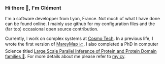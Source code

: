 ### Hi there 👋, I'm Clément

I'm a software developper from Lyon, France. Not much of what I have
done can be found online. I mainly use github for my configuration
files and the (far too) occasional open source contribution.

Currently, I work on complex systems at [Cosmo Tech](https://www.cosmotech.com).
In a previous life, I wrote the first version of
[MareyMap 📈](https://github.com/aursiber/MareyMap). I also completed a
PhD in computer Science titled [Large Scale Parallel Inference of
Protein and Protein Domain
families 🧬](https://tel.archives-ouvertes.fr/tel-00682495/document). For
more details about me please refer to [my cv](https://github.com/crezvoy/crezvoy/raw/master/cv-en.pdf).


<!--
**crezvoy/crezvoy** is a ✨ _special_ ✨ repository because its `README.md` (this file) appears on your GitHub profile.

Here are some ideas to get you started:

- 🔭 I’m currently working on ...
- 🌱 I’m currently learning ...
- 👯 I’m looking to collaborate on ...
- 🤔 I’m looking for help with ...
- 💬 Ask me about ...
- 📫 How to reach me: ...
- 😄 Pronouns: ...
- ⚡ Fun fact: ...
-->

